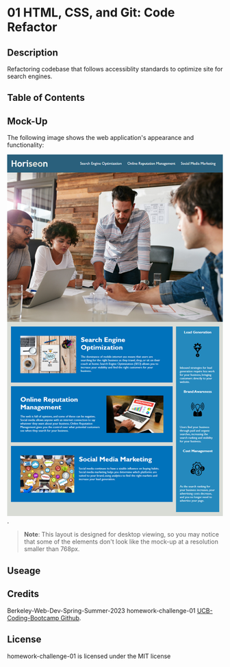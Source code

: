 # 01 HTML, CSS, and Git: Code Refactor

## Description
Refactoring codebase that follows accessiblity standards to optimize site for search engines.

## Table of Contents


## Mock-Up
The following image shows the web application's appearance and functionality:

![The Horiseon webpage includes a navigation bar, a header image, and cards with text and images at the bottom of the page.](./Assets/images/01-html-css-git-homework-demo.png).

> **Note**: This layout is designed for desktop viewing, so you may notice that some of the elements don't look like the mock-up at a resolution smaller than 768px.

## Useage


## Credits
Berkeley-Web-Dev-Spring-Summer-2023 homework-challenge-01 [UCB-Coding-Bootcamp Github](https://ucb.bootcampcontent.com/UCB-Coding-Bootcamp/UCB-VIRT-FSF-PT-03-2023-U-LOLC).

## License
homework-challenge-01 is licensed under the MIT license

